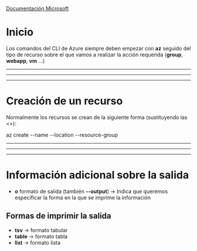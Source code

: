 [Documentación Microsoft](https://docs.microsoft.com/es-es/azure/virtual-machines/linux/cli-manage)

# Inicio

Los comandos del CLI de Azure siempre deben empezar con **az** seguido del tipo de recurso sobre el que vamos a realizar la acción requerida (**group**, **webapp**, **vm** ...)

---
---
---

# Creación de un recurso

Normalmente los recursos se crean de la siguiente forma (sustituyendo las <>):

az <recurso> create --name <nombre> --location <zona geografica> --resource-group <nombre del grupo>


---
---
---

# Información adicional sobre la salida

- **o** formato de salida (también **--output**) -> Indica que queremos especificar la forma en la que se imprime la información

## Formas de imprimir la salida

- **tsv** ->  formato tabular
- **table** -> formato tabla
- **list** -> formato lista